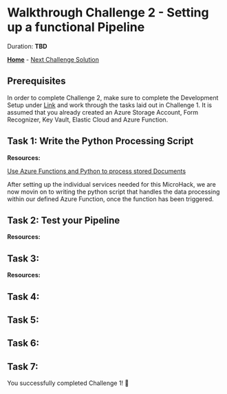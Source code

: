 # Walkthrough Challenge 2 - Setting up a functional Pipeline

Duration: **TBD**

**[Home](../../Readme.md)** - [Next Challenge Solution](../challenges/challenge-2/solution.md)

## Prerequisites

In order to complete Challenge 2, make sure to complete the Development Setup under [Link](../../Readme.md) and work through the tasks laid out in Challenge 1. It is assumed that you already created an Azure Storage Account, Form Recognizer, Key Vault, Elastic Cloud and Azure Function. 

## Task 1: Write the Python Processing Script

**Resources:**

[Use Azure Functions and Python to process stored Documents](https://learn.microsoft.com/en-us/azure/applied-ai-services/form-recognizer/tutorial-azure-function?view=form-recog-3.0.0)

After setting up the individual services needed for this MicroHack, we are now movin on to writing the python script that handles the data processing within our defined Azure Function, once the function has been triggered. 

## Task 2: Test your Pipeline

**Resources:**

## Task 3: 

**Resources:** 

## Task 4: 

## Task 5: 

## Task 6: 

## Task 7: 

You successfully completed Challenge 1! 🚀
